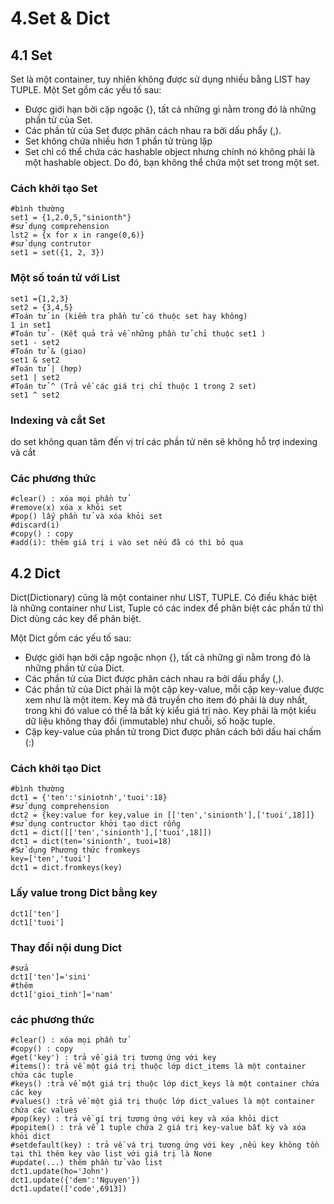 # 4.Set & Dict
## 4.1 Set
Set là một container, tuy nhiên không được sử dụng nhiều bằng LIST hay TUPLE.
Một Set gồm các yếu tố sau:
* Được giới hạn bởi cặp ngoặc {}, tất cả những gì nằm trong đó là những phần tử của Set.
* Các phần tử của Set được phân cách nhau ra bởi dấu phẩy (,).
* Set không chứa nhiều hơn 1 phần tử trùng lặp
* Set chỉ có thể chứa các hashable object nhưng chính nó không phải là một hashable object. Do đó, bạn không thể chứa một set trong một set.
### Cách khởi tạo Set
```
#bình thường
set1 = {1,2.0,5,"sinionth"}
#sử dụng comprehension
lst2 = {x for x in range(0,6)}
#sử dụng contrutor
set1 = set({1, 2, 3})
```
### Một số toán tử với List 
```
set1 ={1,2,3}
set2 = {3,4,5}
#Toán tử in (kiểm tra phần tử có thuộc set hay không)
1 in set1
#Toán tử - (Kết quả trả về những phần tử chỉ thuộc set1 )
set1 - set2
#Toán tử & (giao)
set1 & set2
#Toán tử | (hợp)
set1 | set2
#Toán tử ^ (Trả về các giá trị chỉ thuộc 1 trong 2 set)
set1 ^ set2
```
### Indexing và cắt Set
do set không quan tâm đến vị trí các phần tử nên sẽ không hỗ trợ indexing và cắt
### Các phương thức
```
#clear() : xóa mọi phần tử
#remove(x) xóa x khỏi set
#pop() lấy phần tử và xóa khỏi set 
#discard(i)
#copy() : copy
#add(i): thêm giá trị i vào set nếu đã có thì bỏ qua
```
## 4.2 Dict
Dict(Dictionary) cũng là một container như LIST, TUPLE. Có điều khác biệt là những container như List, Tuple có các index để phân biệt các phần tử thì Dict dùng các key để phân biệt.

Một Dict gồm các yếu tố sau:
* Được giới hạn bởi cặp ngoặc nhọn {}, tất cả những gì nằm trong đó là những phần tử của Dict.
* Các phần tử của Dict được phân cách nhau ra bởi dấu phẩy (,).
* Các phần tử của Dict phải là một cặp key-value, mỗi cặp key-value được xem như là một item. Key mà đã truyền cho item đó phải là duy nhất,
 trong khi đó value có thể là bất kỳ kiểu giá trị nào. Key phải là một kiểu dữ liệu không thay đổi 
 (immutable) như chuỗi, số hoặc tuple.
* Cặp key-value của phần tử trong Dict được phân cách bởi dấu hai chấm (:)
### Cách khởi tạo Dict
```
#bình thường
dct1 = {'ten':'siniotnh','tuoi':18}
#sử dụng comprehension
dct2 = {key:value for key,value in [['ten','sinionth'],['tuoi',18]]}
#sử dụng contructor khởi tạo dict rỗng
dct1 = dict([['ten','sinionth'],['tuoi',18]])
dct1 = dict(ten='sinionth', tuoi=18)
#Sử dụng Phương thức fromkeys
key=['ten','tuoi']
dct1 = dict.fromkeys(key)

```
### Lấy value trong Dict bằng key
```
dct1['ten']
dct1['tuoi']
```
### Thay đổi nội dung Dict 
```
#sửa
dct1['ten']='sini'
#thêm
dct1['gioi_tinh']='nam'
```
### các phương thức
```
#clear() : xóa mọi phần tử
#copy() : copy
#get('key') : trả về giá trị tương ứng với key
#items(): trả về một giá trị thuộc lớp dict_items là một container chứa các tuple 
#keys() :trả về một giá trị thuộc lớp dict_keys là một container chứa các key
#values() :trả về một giá trị thuộc lớp dict_values là một container chứa các values
#pop(key) : trả về gí trị tương ứng với key và xóa khỏi dict
#popitem() : trả về 1 tuple chứa 2 giá trị key-value bất kỳ và xóa khỏi dict
#setdefault(key) : trả về vá trị tương ứng với key ,nếu key không tồn tại thì thêm key vào list với giá trị là None 
#update(...) thêm phần tử vào list
dct1.update(ho='John')
dct1.update({'dem':'Nguyen'})
dct1.update(['code',6913])
```
